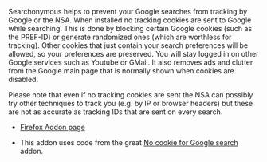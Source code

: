 Searchonymous helps to prevent your Google searches from tracking by Google or the NSA. When installed no tracking cookies are sent to Google while searching. This is done by blocking certain Google cookies (such as the PREF-ID) or generate randomized ones (which are worthless for tracking). Other cookies that just contain your search preferences will be allowed, so your preferences are preserved. You will stay logged in on other Google services such as Youtube or GMail. It also removes ads and clutter from the Google main page that is normally shown when cookies are disabled. 

Please note that even if no tracking cookies are sent the NSA can possibly try other techniques to track you (e.g. by IP or browser headers) but these are not as accurate as tracking IDs that are sent on every search.

* [Firefox Addon page](https://addons.mozilla.org/de/firefox/addon/searchonymous/)

* This addon uses code from the great [No cookie for Google search](https://addons.mozilla.org/de/firefox/addon/no-cookie-for-google-search) addon.